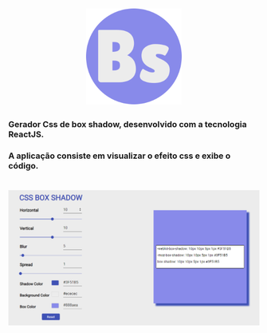 <h1 align="center">
  <img src="./src/.github/favicon.png">
</h1>


### Gerador Css de box shadow, desenvolvido com a tecnologia ReactJS.

### A aplicação consiste em visualizar o efeito css e exibe o código.


<h1 align="center">
  <img src="./src/.github/box-shadow.png">
</h1>

